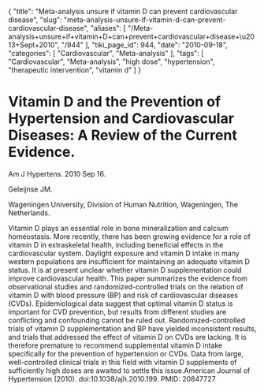 {
    "title": "Meta-analysis unsure if vitamin D can prevent cardiovascular disease",
    "slug": "meta-analysis-unsure-if-vitamin-d-can-prevent-cardiovascular-disease",
    "aliases": [
        "/Meta-analysis+unsure+if+vitamin+D+can+prevent+cardiovascular+disease+\u2013+Sept+2010",
        "/944"
    ],
    "tiki_page_id": 944,
    "date": "2010-09-18",
    "categories": [
        "Cardiovascular",
        "Meta-analysis"
    ],
    "tags": [
        "Cardiovascular",
        "Meta-analysis",
        "high dose",
        "hypertension",
        "therapeutic intervention",
        "vitamin d"
    ]
}


# Vitamin D and the Prevention of Hypertension and Cardiovascular Diseases: A Review of the Current Evidence.

Am J Hypertens. 2010 Sep 16.

Geleijnse JM.

Wageningen University, Division of Human Nutrition, Wageningen, The Netherlands.

Vitamin D plays an essential role in bone mineralization and calcium homeostasis. More recently, there has been growing evidence for a role of vitamin D in extraskeletal health, including beneficial effects in the cardiovascular system. Daylight exposure and vitamin D intake in many western populations are insufficient for maintaining an adequate vitamin D status. It is at present unclear whether vitamin D supplementation could improve cardiovascular health. This paper summarizes the evidence from observational studies and randomized-controlled trials on the relation of vitamin D with blood pressure (BP) and risk of cardiovascular diseases (CVDs). Epidemiological data suggest that optimal vitamin D status is important for CVD prevention, but results from different studies are conflicting and confounding cannot be ruled out. Randomized-controlled trials of vitamin D supplementation and BP have yielded inconsistent results, and trials that addressed the effect of vitamin D on CVDs are lacking. It is therefore premature to recommend supplemental vitamin D intake specifically for the prevention of hypertension or CVDs. Data from large, well-controlled clinical trials in this field with vitamin D supplements of sufficiently high doses are awaited to settle this issue.American Journal of Hypertension (2010). doi:10.1038/ajh.2010.199. PMID: 20847727